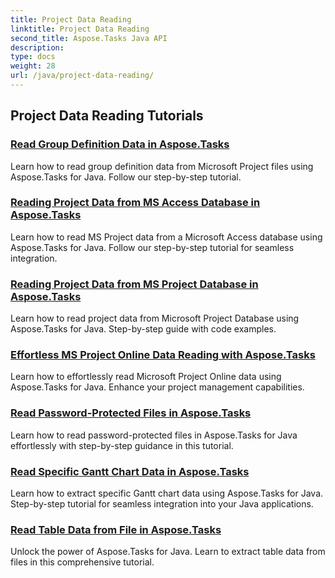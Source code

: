 ```yaml
---
title: Project Data Reading
linktitle: Project Data Reading
second_title: Aspose.Tasks Java API
description: 
type: docs
weight: 28
url: /java/project-data-reading/
---
```


## Project Data Reading Tutorials
### [Read Group Definition Data in Aspose.Tasks](./read-group-definition/)
Learn how to read group definition data from Microsoft Project files using Aspose.Tasks for Java. Follow our step-by-step tutorial.
### [Reading Project Data from MS Access Database in Aspose.Tasks](./read-access-database/)
Learn how to read MS Project data from a Microsoft Access database using Aspose.Tasks for Java. Follow our step-by-step tutorial for seamless integration.
### [Reading Project Data from MS Project Database in Aspose.Tasks](./read-project-database/)
Learn how to read project data from Microsoft Project Database using Aspose.Tasks for Java. Step-by-step guide with code examples.
### [Effortless MS Project Online Data Reading with Aspose.Tasks](./read-project-online/)
Learn how to effortlessly read Microsoft Project Online data using Aspose.Tasks for Java. Enhance your project management capabilities.
### [Read Password-Protected Files in Aspose.Tasks](./read-password-protected/)
Learn how to read password-protected files in Aspose.Tasks for Java effortlessly with step-by-step guidance in this tutorial.
### [Read Specific Gantt Chart Data in Aspose.Tasks](./read-specific-gantt-chart-data/)
Learn how to extract specific Gantt chart data using Aspose.Tasks for Java. Step-by-step tutorial for seamless integration into your Java applications.
### [Read Table Data from File in Aspose.Tasks](./read-table-data/)
Unlock the power of Aspose.Tasks for Java. Learn to extract table data from files in this comprehensive tutorial.